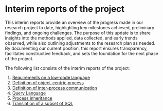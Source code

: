 # Interim reports of the project

This interim reports provide an overview of the progress made in our research project to date, highlighting key
milestones achieved, preliminary findings, and ongoing challenges. The purpose of this update is to share insights into
the methods applied, data collected, and early trends observed, while also outlining adjustments to the research plan as
needed. By documenting our current position, this report ensures transparency, facilitates constructive feedback, and
sets the foundation for the next phase of the project.

The following list consists of the interim reports of the project:

1. <a href="_media/reports/Requirements.pdf">Requirements on a low-code language</a>
2. <a href="_media/reports/Definition.pdf" >Definition of object-centric process</a>
3. <a href="_media/reports/Inter_process_communication_and_relationships.pdf" >Definition of inter-process communication</a>
4. <a href="_media/reports/Query_Language.pdf" >Query Language</a>
5. <a href="_media/reports/Inheritance.pdf" >Process inheritance</a>
6. <a href="_media/reports/SQL.pdf" >Translation of a subset of SQL</a>
